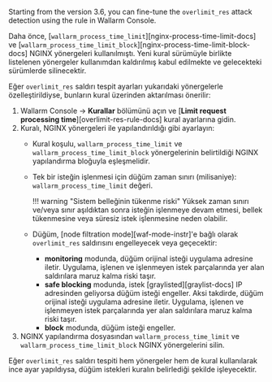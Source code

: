 Starting from the version 3.6, you can fine-tune the `overlimit_res` attack detection using the rule in Wallarm Console.

Daha önce, [`wallarm_process_time_limit`][nginx-process-time-limit-docs] ve [`wallarm_process_time_limit_block`][nginx-process-time-limit-block-docs] NGINX yönergeleri kullanılmıştı. Yeni kural sürümüyle birlikte listelenen yönergeler kullanımdan kaldırılmış kabul edilmekte ve gelecekteki sürümlerde silinecektir.

Eğer `overlimit_res` saldırı tespit ayarları yukarıdaki yönergelerle özelleştirildiyse, bunların kural üzerinden aktarılması önerilir:

1. Wallarm Console → **Kurallar** bölümünü açın ve [**Limit request processing time**][overlimit-res-rule-docs] kural ayarlarına gidin.
1. Kuralı, NGINX yönergeleri ile yapılandırıldığı gibi ayarlayın:
    * Kural koşulu, `wallarm_process_time_limit` ve `wallarm_process_time_limit_block` yönergelerinin belirtildiği NGINX yapılandırma bloğuyla eşleşmelidir.
    * Tek bir isteğin işlenmesi için düğüm zaman sınırı (milisaniye): `wallarm_process_time_limit` değeri.
    
        !!! warning "Sistem belleğinin tükenme riski"
            Yüksek zaman sınırı ve/veya sınır aşıldıktan sonra isteğin işlenmeye devam etmesi, bellek tükenmesine veya süresiz istek işlenmesine neden olabilir.
    
    * Düğüm, [node filtration mode][waf-mode-instr]'e bağlı olarak `overlimit_res` saldırısını engelleyecek veya geçecektir:
    
        * **monitoring** modunda, düğüm orijinal isteği uygulama adresine iletir. Uygulama, işlenen ve işlenmeyen istek parçalarında yer alan saldırılara maruz kalma riski taşır.
        * **safe blocking** modunda, istek [graylisted][graylist-docs] IP adresinden geliyorsa düğüm isteği engeller. Aksi takdirde, düğüm orijinal isteği uygulama adresine iletir. Uygulama, işlenen ve işlenmeyen istek parçalarında yer alan saldırılara maruz kalma riski taşır.
        * **block** modunda, düğüm isteği engeller.
1. NGINX yapılandırma dosyasından `wallarm_process_time_limit` ve `wallarm_process_time_limit_block` NGINX yönergelerini silin.

Eğer `overlimit_res` saldırı tespiti hem yönergeler hem de kural kullanılarak ince ayar yapıldıysa, düğüm istekleri kuralın belirlediği şekilde işleyecektir.